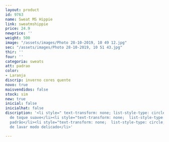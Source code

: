 ```yaml
---
layout: product
id: 9763
name: Sweat MS Hippie
link: sweatmshippie
price: 24.9
newprice: ''
weight: 500
image: "/assets/images/Photo 28-10-2019, 10 49 12.jpg"
sec: "/assets/images/Photo 28-10-2019, 10 51 43.jpg"
thir: ''
four: ''
categoria: sweats
att: padrao
color:
- Laranja
discrip: inverno cores quente
novo: true
maisvendidos: false
stock: sim
new: true
inicial: false
inicialhat: false
discription: '<li style=" text-transform: none; list-style-type: circle; ">Tecido
  de toque suave</li><li style="text-transform: none;  list-style-type: circle; ">Sweat
  padrão</li><li style="text-transform: none;  list-style-type: circle; ">Máquina
  de lavar modo delicado</li>'

---
```

